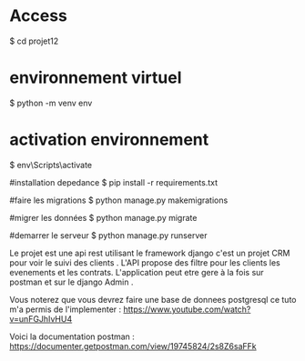 
# Access
$ cd projet12

# environnement virtuel
$ python -m venv env 

# activation environnement 
$ env\Scripts\activate

#installation depedance
$ pip install -r requirements.txt

#faire les migrations 
$ python manage.py makemigrations

#migrer les données
$ python manage.py migrate

#demarrer le serveur
$ python manage.py runserver 

Le projet est une api rest utilisant le framework django c'est un projet CRM pour voir le suivi des clients . L'API propose des filtre pour les clients les evenements et les contrats.
L'application peut etre gere à la fois sur postman et sur le django Admin . 

Vous noterez que vous devrez faire une base de donnees postgresql ce tuto m'a permis de l'implementer : https://www.youtube.com/watch?v=unFGJhIvHU4

Voici la documentation postman : https://documenter.getpostman.com/view/19745824/2s8Z6saFFk
